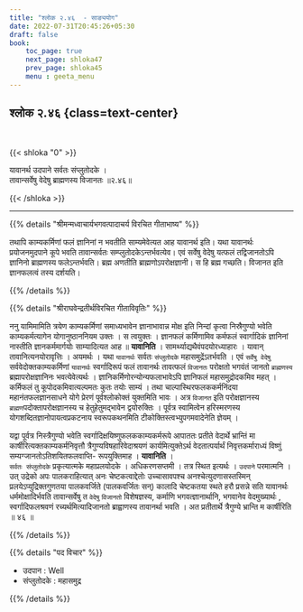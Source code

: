 ```yaml
---
title: "श्लोक २.४६  - साङ्ययोग"
date: 2022-07-31T20:45:26+05:30
draft: false
book:
    toc_page: true
    next_page: shloka47
    prev_page: shloka45
    menu : geeta_menu
---
```




## श्लोक २.४६ {class=text-center}

<br/>

{{< shloka  "0"  >}}


यावानर्थ उदपाने सर्वतः संप्लुतोदके ।  
तावान्सर्वेषु वेदेषु ब्राह्मणस्य विजानतः ॥२.४६॥

{{< /shloka >}}

---


{{% details "श्रीमन्मध्वाचार्यभगवत्पादाचर्य विरचित  गीताभाष्य" %}}

तथापि काम्यकर्मिणां फलं ज्ञानिनां न भवतीति साम्यमेवेत्यत आह यावानर्थ इति। यथा यावानर्थः प्रयोजनमुदपाने कूपे भवति तावान्सर्वतः सम्प्लुतोदकेऽन्तर्भवत्येव। एवं सर्वेषु वेदेषु यत्फलं तद्विजानतोऽपि ज्ञानिनो ब्राह्मणस्य फलेऽन्तर्भवति। ब्रह्म अणतीति ब्राह्मणोऽपरोक्षज्ञानी। स हि ब्रह्म गच्छति। विजानत इति ज्ञानफलत्वं तस्य दर्शयति।

{{% /details %}}



{{% details "श्रीराघवेन्द्रतीर्थविरचित गीताविवृतिः" %}}

ननु यामिमामिति त्रयेण काम्यकर्मिणां समाध्यभावेन ज्ञानाभावान्न
मोक्ष इति निन्दां कृत्वा निस्रैगुण्यो भवेति काम्यकर्मत्यागेन
योगानुष्ठाननियम उक्तः । स त्वयुक्तः । ज्ञानफलं कर्मिणामिव कर्मफलं
स्वार्गादिकं ज्ञानिनां नास्तीति ज्ञानकर्ममार्गयोः साम्यादित्यत आह
॥ **यावानिति** । सामर्थ्याद्यथैवंपदयोरध्याहारः । 
यावान्‌ तावानित्यनयोरावृत्तिः
। अयमर्थः । यथा `यावानर्थः` सर्वतः `संप्लुतोदके` महासमुद्रेंऽतर्भवति । एवं
`सर्वेषु वेदेषु` सर्ववेदोक्तकाम्यकर्मिणां `यावानर्थः` स्वर्गादिरूपं फलं तावानर्थः
तावत्फलं `विजानतः` परोक्षतो भगवंतं जानतो `ब्राह्मणस्य` ब्रह्मापरोक्षज्ञानिनः
भवत्येवेत्यर्थः । ज्ञानिकर्मिणोरन्योन्यफलाभावेऽपि ज्ञानिफलं महासमुद्रोदकमिव
महत्‌ । कर्मिफलं तु कूपोदकमिवात्यल्पमतः कुतः तयोः साम्यं । तथा
चाल्पास्थिरफलककर्मनिंदया महानंतफलज्ञानसाधने योगे प्रेरणं पूर्वश्लोकोक्तं
युक्तमिति भावः । अत्र `विजानत` इति  परोक्षज्ञानस्य
`ब्राह्मण`पदोक्तापरोक्षज्ञानस्य च हेतुहेतुमद्भावेन द्वयोरुक्तिः । पूर्वत्र स्वामित्वेन
हरिस्मरणस्य योगशब्दितज्ञानोपायत्वप्रकटनाय स्वरूपकथनमिति 
टीकोक्तिस्त्वभ्युपगमवादेनेति ज्ञेयम्‌ ।   

यद्वा पूर्वत्र निस्त्रैगुण्यो भवेति स्वर्गादिक्षयिष्णुफलककाम्यकर्मरूपे आपाततः 
प्रतीते  वेदार्थे  भ्रान्तिं मा कार्षीरित्यक्तकाम्यकर्मनिवृत्तौ 
त्रैगुण्यविषहारिवेदाश्रयणं कार्यमित्युक्तेऽर्थ
वेदतात्पर्यार्थं  निवृत्तकर्माराध्यं विष्णुं सम्यग्जानतोऽतिशयितफलवाप्ति-
रूपयुक्तिमाह । **यावानिति** ।  
`सर्वतः संप्लुतोदके` प्रकृत्यात्मके महाप्रलयोदके । 
अधिकरणसप्तमी । तत्र स्थित इत्यर्थः । 
`उदपाने` परमात्मनि । उत् उद्रेको अपः पालकराहित्यात् अनः 
चेष्टकत्वाद्देतोः  उच्चासावपश्च अनश्चेत्युदणासस्तस्मिन्‌ 
प्रलयेऽप्युद्रिक्तगुणतया पालकवर्जिते (पालकवर्जितः सन्) कालादि 
चेष्टकतया स्थते हरौ प्रसन्ने सति यावानर्थः धर्ममोक्षादिर्भवति 
तावान्सर्वेषु त `वेदेषु` `विजानतो` विशेषज्ञस्य, कर्माणि 
भगवत्ज्ञानार्थानि, भगवानेव वेदमुख्यार्थः , स्वर्गादिफलश्रवणं 
रच्यर्थमित्यादिजानतो ब्राह्वाणस्य तावानर्था  भवति । अत प्रतीतार्थे 
त्रैगुण्ये भ्रान्ति म कार्षीरिति ॥ ४६ ॥

{{% /details %}}



{{% details "पद विचार" %}}

- उदपान : Well
- संप्लुतोदके : महासमुद्र

{{% /details %}}
